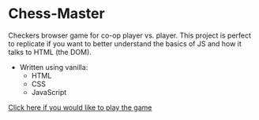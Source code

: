# Chess-Master

Checkers browser game for co-op player vs. player. This project is perfect to replicate if you want to better understand the basics of JS and how it talks to HTML (the DOM).

* Written using vanilla:
  * HTML
  * CSS
  * JavaScript

[Click here if you would like to play the game]( https://mirhoda.github.io/Chess-Master/)
